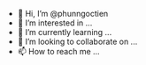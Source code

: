 - 👋 Hi, I’m @phunngoctien
- 👀 I’m interested in ...
- 🌱 I’m currently learning ...
- 💞️ I’m looking to collaborate on ...
- 📫 How to reach me ...

<!---
phunngoctien/phunngoctien is a ✨ special ✨ repository because its `README.md` (this file) appears on your GitHub profile.
You can click the Preview link to take a look at your changes.
--->
